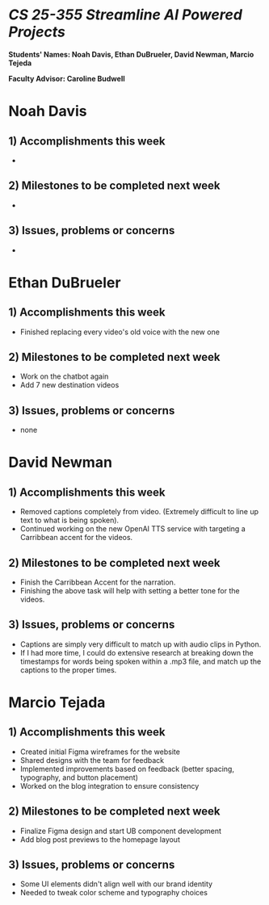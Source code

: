 # *CS 25-355 Streamline AI Powered Projects*

**Students' Names: Noah Davis, Ethan DuBrueler, David Newman, Marcio Tejeda**

**Faculty Advisor: Caroline Budwell**

# Noah Davis

## 1) Accomplishments this week ##
   -  

## 2) Milestones to be completed next week ##
   - 

## 3) Issues, problems or concerns ##
   - 

# Ethan DuBrueler

## 1) Accomplishments this week ##
   -  Finished replacing every video's old voice with the new one

## 2) Milestones to be completed next week ##
   -  Work on the chatbot again
   -  Add 7 new destination videos

## 3) Issues, problems or concerns ##
   - none

# David Newman

## 1) Accomplishments this week ##
   -  Removed captions completely from video. (Extremely difficult to line up text to what is being spoken).
   -  Continued working on the new OpenAI TTS service with targeting a Carribbean accent for the videos. 

## 2) Milestones to be completed next week ##
   -  Finish the Carribbean Accent for the narration.
   -  Finishing the above task will help with setting a better tone for the videos. 

## 3) Issues, problems or concerns ##
   -   Captions are simply very difficult to match up with audio clips in Python.
   -   If I had more time, I could do extensive research at breaking down the timestamps for words being spoken within a .mp3 file, and match up the captions to the proper times. 



# Marcio Tejada

## 1) Accomplishments this week ##
   -  Created initial Figma wireframes for the website
   -  Shared designs with the team for feedback
   -  Implemented improvements based on feedback (better spacing, typography, and button placement)
   -  Worked on the blog integration to ensure consistency

## 2) Milestones to be completed next week ##
   - Finalize Figma design and start UB component development
   - Add blog post previews to the homepage layout

## 3) Issues, problems or concerns ##
   - Some UI elements didn't align well with our brand identity
   - Needed to tweak color scheme and typography choices
